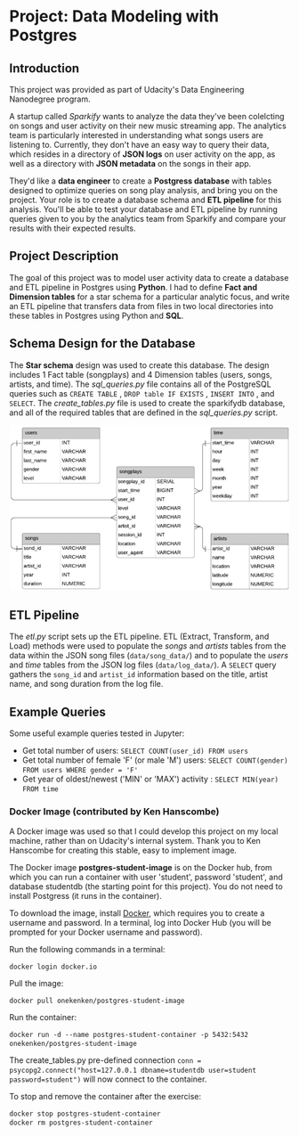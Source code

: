 # Project: Data Modeling with Postgres

## Introduction

This project was provided as part of Udacity's Data Engineering Nanodegree program.

A startup called *Sparkify* wants to analyze the data they've been colelcting on songs and user activity on their new music streaming app. The analytics team is particularly interested in understanding what songs users are listening to. Currently, they don't have an easy way to query their data, which resides in a directory of __JSON logs__ on user activity on the app, as well as a directory with __JSON metadata__ on the songs in their app. 

They'd like a __data engineer__ to create a __Postgress database__ with tables designed to optimize queries on song play analysis, and bring you on the project. Your role is to create a database schema and __ETL pipeline__ for this analysis. You'll be able to test your database and ETL pipeline by running queries given to you by the analytics team from Sparkify and compare your results with their expected results.

## Project Description

The goal of this project was to model user activity data to create a database and ETL pipeline in Postgres using __Python__. I had to define __Fact and Dimension tables__ for a star schema for a particular analytic focus, and write an ETL pipeline that transfers data from files in two local directories into these tables in Postgres using Python and __SQL__.

## Schema Design for the Database

The __Star schema__ design was used to create this database. The design includes 1 Fact table (songplays) and 4 Dimension tables (users, songs, artists, and time). The _sql_queries.py_ file contains all of the PostgreSQL queries such as `CREATE TABLE` , `DROP table IF EXISTS` , `INSERT INTO` , and `SELECT`. The _create_tables.py_ file is used to create the sparkifydb database, and all of the required tables that are defined in the _sql_queries.py_ script.

![](https://github.com/AmiriMc/Data_Engineering_Data_Modeling_with_Postgres/blob/master/StarSchema.png?raw=t)

## ETL Pipeline
The _etl.py_ script sets up the ETL pipeline. ETL (Extract, Transform, and Load) methods were used to populate the _songs_ and _artists_ tables from the data within the JSON song files (`data/song_data/`) and to populate the _users_ and _time_ tables from the JSON log files (`data/log_data/`). A `SELECT` query gathers the `song_id` and `artist_id` information based on the title, artist name, and song duration from the log file.

## Example Queries
Some useful example queries tested in Jupyter:
* Get total number of users: `SELECT COUNT(user_id) FROM users`
* Get total number of female 'F' (or male 'M') users: `SELECT COUNT(gender) FROM users WHERE gender = 'F'`
* Get year of oldest/newest ('MIN' or 'MAX') activity : `SELECT MIN(year) FROM time`

### Docker Image (contributed by Ken Hanscombe)

A Docker image was used so that I could develop this project on my local machine, rather than on Udacity's internal system. Thank you to Ken Hanscombe for creating this stable, easy to implement image.

The Docker image __postgres-student-image__ is on the Docker hub, from which you can run a container with user 'student', password 'student', and database studentdb (the starting point for this project). You do not need to install Postgress (it runs in the container).

To download the image, install [Docker](https://docs.docker.com/), which requires you to create a username and password. In a terminal, log into Docker Hub (you will be prompted for your Docker username and password).


Run the following commands in a terminal:
```
docker login docker.io
```

Pull the image:
```
docker pull onekenken/postgres-student-image
```
Run the container:
```
docker run -d --name postgres-student-container -p 5432:5432 onekenken/postgres-student-image
```
The create_tables.py pre-defined connection `conn = psycopg2.connect("host=127.0.0.1 dbname=studentdb user=student password=student")` will now connect to the container.

To stop and remove the container after the exercise:
```
docker stop postgres-student-container
docker rm postgres-student-container
```
